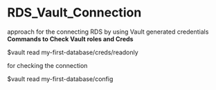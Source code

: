 # RDS_Vault_Connection
approach for the connecting RDS by using Vault generated credentials 
**Commands to Check Vault roles and Creds**


 $vault read my-first-database/creds/readonly

for checking the connection

$vault read my-first-database/config
